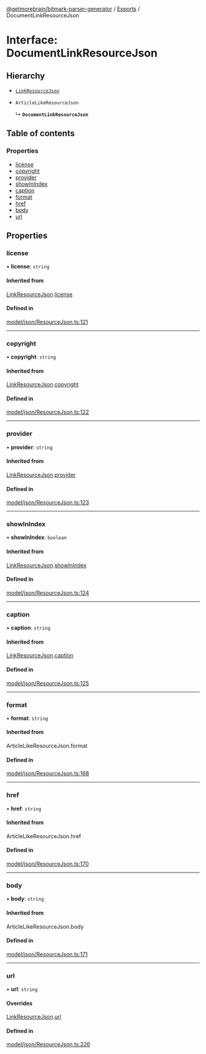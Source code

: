 [@getmorebrain/bitmark-parser-generator](../API.md) / [Exports](../modules.md) / DocumentLinkResourceJson

# Interface: DocumentLinkResourceJson

## Hierarchy

- [`LinkResourceJson`](LinkResourceJson.md)

- `ArticleLikeResourceJson`

  ↳ **`DocumentLinkResourceJson`**

## Table of contents

### Properties

- [license](DocumentLinkResourceJson.md#license)
- [copyright](DocumentLinkResourceJson.md#copyright)
- [provider](DocumentLinkResourceJson.md#provider)
- [showInIndex](DocumentLinkResourceJson.md#showInIndex)
- [caption](DocumentLinkResourceJson.md#caption)
- [format](DocumentLinkResourceJson.md#format)
- [href](DocumentLinkResourceJson.md#href)
- [body](DocumentLinkResourceJson.md#body)
- [url](DocumentLinkResourceJson.md#url)

## Properties

### license

• **license**: `string`

#### Inherited from

[LinkResourceJson](LinkResourceJson.md).[license](LinkResourceJson.md#license)

#### Defined in

[model/json/ResourceJson.ts:121](https://github.com/getMoreBrain/bitmark-parser-generator/blob/b82d7bf/src/model/json/ResourceJson.ts#L121)

___

### copyright

• **copyright**: `string`

#### Inherited from

[LinkResourceJson](LinkResourceJson.md).[copyright](LinkResourceJson.md#copyright)

#### Defined in

[model/json/ResourceJson.ts:122](https://github.com/getMoreBrain/bitmark-parser-generator/blob/b82d7bf/src/model/json/ResourceJson.ts#L122)

___

### provider

• **provider**: `string`

#### Inherited from

[LinkResourceJson](LinkResourceJson.md).[provider](LinkResourceJson.md#provider)

#### Defined in

[model/json/ResourceJson.ts:123](https://github.com/getMoreBrain/bitmark-parser-generator/blob/b82d7bf/src/model/json/ResourceJson.ts#L123)

___

### showInIndex

• **showInIndex**: `boolean`

#### Inherited from

[LinkResourceJson](LinkResourceJson.md).[showInIndex](LinkResourceJson.md#showInIndex)

#### Defined in

[model/json/ResourceJson.ts:124](https://github.com/getMoreBrain/bitmark-parser-generator/blob/b82d7bf/src/model/json/ResourceJson.ts#L124)

___

### caption

• **caption**: `string`

#### Inherited from

[LinkResourceJson](LinkResourceJson.md).[caption](LinkResourceJson.md#caption)

#### Defined in

[model/json/ResourceJson.ts:125](https://github.com/getMoreBrain/bitmark-parser-generator/blob/b82d7bf/src/model/json/ResourceJson.ts#L125)

___

### format

• **format**: `string`

#### Inherited from

ArticleLikeResourceJson.format

#### Defined in

[model/json/ResourceJson.ts:168](https://github.com/getMoreBrain/bitmark-parser-generator/blob/b82d7bf/src/model/json/ResourceJson.ts#L168)

___

### href

• **href**: `string`

#### Inherited from

ArticleLikeResourceJson.href

#### Defined in

[model/json/ResourceJson.ts:170](https://github.com/getMoreBrain/bitmark-parser-generator/blob/b82d7bf/src/model/json/ResourceJson.ts#L170)

___

### body

• **body**: `string`

#### Inherited from

ArticleLikeResourceJson.body

#### Defined in

[model/json/ResourceJson.ts:171](https://github.com/getMoreBrain/bitmark-parser-generator/blob/b82d7bf/src/model/json/ResourceJson.ts#L171)

___

### url

• **url**: `string`

#### Overrides

[LinkResourceJson](LinkResourceJson.md).[url](LinkResourceJson.md#url)

#### Defined in

[model/json/ResourceJson.ts:226](https://github.com/getMoreBrain/bitmark-parser-generator/blob/b82d7bf/src/model/json/ResourceJson.ts#L226)
